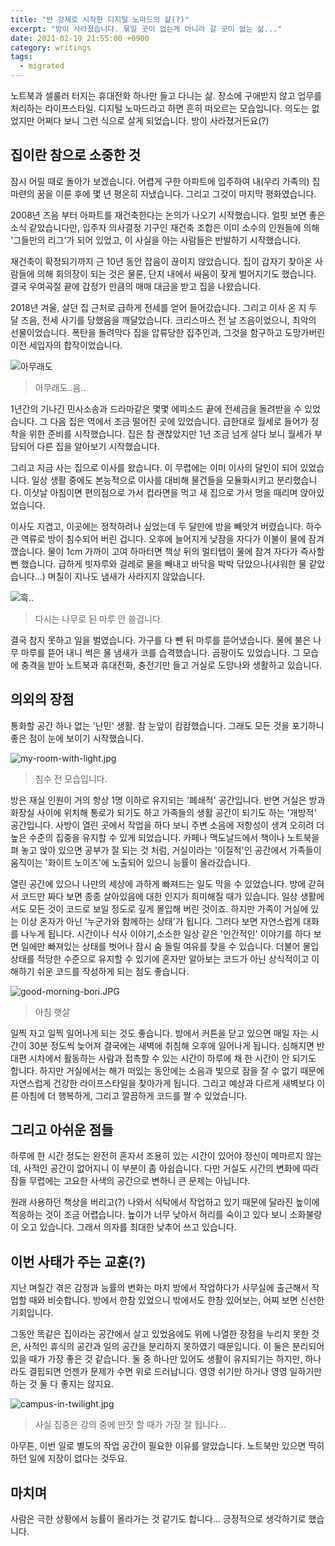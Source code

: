 ```yaml
---
title: "반 강제로 시작한 디지털 노마드의 삶(?)"
excerpt: "방이 사라졌습니다. 묶일 곳이 없는게 아니라 갈 곳이 없는 삶..."
date: 2021-02-19 21:55:00 +0900
category: writings
tags:
  - migrated
---
```


노트북과 셀룰러 터지는 휴대전화 하나만 들고 다니는 삶. 장소에 구애받지 않고 업무를 처리하는 라이프스타일. 디지털 노마드라고 하면 흔히 떠오르는 모습입니다. 의도는 없었지만 어쩌다 보니 그런 식으로 살게 되었습니다. 방이 사라졌거든요(?)

## 집이란 참으로 소중한 것

잠시 어릴 때로 돌아가 보겠습니다. 어렵게 구한 아파트에 입주하여 내(우리 가족의) 집 마련의 꿈을 이룬 후에 몇 년 평온히 지냈습니다. 그리고 그것이 마지막 평화였습니다.

2008년 즈음 부터 아파트를 재건축한다는 논의가 나오기 시작했습니다. 얼핏 보면 좋은 소식 같았습니다만, 입주자 의사결정 기구인 재건축 조합은 이미 소수의 인원들에 의해 '그들만의 리그'가 되어 있었고, 이 사실을 아는 사람들은 반발하기 시작했습니다.

재건축이 확정되기까지 근 10년 동안 잡음이 끊이지 않았습니다. 집이 갑자기 찾아온 사람들에 의해 회의장이 되는 것은 물론, 단지 내에서 싸움이 잦게 벌어지기도 했습니다. 결국 우여곡절 끝에 감정가 만큼의 매매 대금을 받고 집을 나왔습니다.

2018년 겨울, 살던 집 근처로 급하게 전세를 얻어 들어갔습니다. 그리고 이사 온 지 두 달 즈음, 전세 사기를 당했음을 깨달았습니다. 크리스마스 전 날 즈음이었으니, 최악의 선물이었습니다. 폭탄을 돌려막다 집을 압류당한 집주인과, 그것을 함구하고 도망가버린 이전 세입자의 합작이었습니다.

![아무래도](/assets/images/CDY9Jmu.jpg)
> 아무래도..음..

1년간의 기나긴 민사소송과 드라마같은 몇몇 에피소드 끝에 전세금을 돌려받을 수 있었습니다. 그 다음 집은 역에서 조금 떨어진 곳에 있었습니다. 급한대로 월세로 들어가 정착을 위한 준비를 시작했습니다. 집은 참 괜찮았지만 1년 조금 넘게 살다 보니 월세가 부담되어 다른 집을 알아보기 시작했습니다.

그리고 지금 사는 집으로 이사를 왔습니다. 이 무렵에는 이미 이사의 달인이 되어 있었습니다. 일상 생활 중에도 본능적으로 이사를 대비해 물건들을 모듈화시키고 분리했습니다. 이삿날 아침이면 편의점으로 가서 컵라면을 먹고 새 집으로 가서 멍을 때리며 앉아있었습니다.

이사도 지겹고, 이곳에는 정착하려나 싶었는데 두 달만에 방을 빼앗겨 버렸습니다. 하수관 역류로 방이 침수되어 버린 겁니다. 오후에 늘어지게 낮잠을 자다가 이불이 물에 잠겨 깼습니다. 물이 1cm 가까이 고여 하마터면 책상 뒤의 멀티탭이 물에 잠겨 자다가 즉사할 뻔 했습니다. 급하게 빗자루와 걸레로 물을 빼내고 바닥을 박박 닦았으나(샤워한 물 같았습니다...) 며칠이 지나도 냄새가 사라지지 않았습니다.

![흑..](/assets/images/CXSzZzc.jpg)
> 다시는 나무로 된 마루 안 쓸겁니다.

결국 참지 못하고 일을 벌였습니다. 가구를 다 뺀 뒤 마루를 뜯어냈습니다. 물에 불은 나무 마루를 뜯어 내니 썩은 물 냄새가 코를 습격했습니다. 곰팡이도 있었습니다. 그 모습에 충격을 받아 노트북과 휴대전화, 충전기만 들고 거실로 도망나와 생활하고 있습니다.

## 의외의 장점

통화할 공간 하나 없는 '난민' 생활. 참 눈앞이 캄캄했습니다. 그래도 모든 것을 포기하니 좋은 점이 눈에 보이기 시작했습니다.

![my-room-with-light.jpg](/assets/images/ogw8XKB.jpg)
> 침수 전 모습입니다.

방은 재실 인원이 거의 항상 1명 이하로 유지되는 '폐쇄적' 공간입니다. 반면 거실은 방과 화장실 사이에 위치해 통로가 되기도 하고 가족들의 생활 공간이 되기도 하는 '개방적' 공간입니다. 사방이 열린 곳에서 작업을 하다 보니 주변 소음에 저항성이 생겨 오히려 더 높은 수준의 집중을 유지할 수 있게 되었습니다. 카페나 맥도날드에서 책이나 노트북을 펴 놓고 앉아 있으면 공부가 잘 되는 것 처럼, 거실이라는 '이질적'인 공간에서 가족들이 움직이는 '화이트 노이즈'에 노출되어 있으니 능률이 올라갔습니다.

열린 공간에 있으니 나만의 세상에 과하게 빠져드는 일도 막을 수 있었습니다. 방에 갇혀서 코드만 짜다 보면 종종 살아있음에 대한 인지가 희미해질 때가 있습니다. 일상 생활에서도 모든 것이 코드로 보일 정도로 깊게 몰입해 버린 것이죠. 하지만 가족이 거실에 있는 이상 혼자가 아닌 '누군가와 함께하는 상태'가 됩니다. 그러다 보면 자연스럽게 대화를 나누게 됩니다. 시간이나 식사 이야기,소소한 일상 같은 '인간적인' 이야기를 하다 보면 일에만 빠져있는 상태를 벗어나 잠시 숨 돌릴 여유를 찾을 수 있습니다. 더불어 몰입 상태를 적당한 수준으로 유지할 수 있기에 혼자만 알아보는 코드가 아닌 상식적이고 이해하기 쉬운 코드를 작성하게 되는 점도 좋습니다.

![good-morning-bori.JPG](/assets/images/HuUjVOy.jpg)
> 아침 햇살

일찍 자고 일찍 일어나게 되는 것도 좋습니다. 방에서 커튼을 닫고 있으면 매일 자는 시간이 30분 정도씩 늦어져 결국에는 새벽에 취침해 오후에 일어나게 됩니다. 심해지면 반대편 시차에서 활동하는 사람과 접촉할 수 있는 시간이 하루에 채 한 시간이 안 되기도 합니다. 하지만 거실에서는 해가 떠있는 동안에는 소음과 빛으로 잠을 잘 수 없기 때문에 자연스럽게 건강한 라이프스타일을 찾아가게 됩니다. 그리고 예상과 다르게 새벽보다 이른 아침에 더 행복하게, 그리고 깔끔하게 코드를 짤 수 있었습니다.

## 그리고 아쉬운 점들

하루에 한 시간 정도는 완전히 혼자서 조용히 있는 시간이 있어야 정신이 메마르지 않는데, 사적인 공간이 없어지니 이 부분이 좀 아쉽습니다. 다만 거실도 시간의 변화에 따라 잠들 무렵에는 고요한 사색의 공간으로 변하니 큰 문제는 아닙니다.

원래 사용하던 책상을 버리고(?) 나와서 식탁에서 작업하고 있기 때문에 달라진 높이에 적응하는 것이 조금 어렵습니다. 높이가 너무 낮아서 허리를 숙이고 있다 보니 소화불량이 오고 있습니다. 그래서 의자를 최대한 낮추어 쓰고 있습니다.

## 이번 사태가 주는 교훈(?)

지난 며칠간 겪은 감정과 능률의 변화는 마치 방에서 작업하다가 사무실에 출근해서 작업할 때와 비슷합니다. 방에서 한참 있었으니 밖에서도 한참 있어보는, 어찌 보면 신선한 기회입니다.

그동안 똑같은 집이라는 공간에서 살고 있었음에도 위에 나열한 장점을 누리지 못한 것은, 사적인 휴식의 공간과 일의 공간을 분리하지 못하였기 때문입니다. 이 둘은 분리되어 있을 때가 가장 좋은 것 같습니다. 둘 중 하나만 있어도 생활이 유지되기는 하지만, 하나라도 결핍되면 언젠가 문제가 수면 위로 드러납니다. 영영 쉬기만 하거나 영영 일하기만 하는 것 둘 다 좋지는 않지요.

![campus-in-twilight.jpg](/assets/images/svAjMz9.jpg)
> 사실 집중은 강의 중에 딴짓 할 때가 가장 잘 됩니다...

아무튼, 이번 일로 별도의 작업 공간이 필요한 이유를 알았습니다. 노트북만 있으면 딱히 하던 일에 지장이 없다는 것두요.

## 마치며

사람은 극한 상황에서 능률이 올라가는 것 같기도 합니다... 긍정적으로 생각하기로 했습니다.
